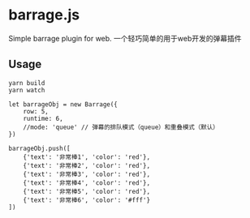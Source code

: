 # barrage.js
Simple barrage plugin for web.  一个轻巧简单的用于web开发的弹幕插件

## Usage
```
yarn build
yarn watch
```

```
let barrageObj = new Barrage({
    row: 5,
    runtime: 6,
    //mode: 'queue' // 弹幕的排队模式（queue）和重叠模式（默认）
})

barrageObj.push([
    {'text': '非常棒1', 'color': 'red'},
    {'text': '非常棒2', 'color': 'red'},
    {'text': '非常棒3', 'color': 'red'},
    {'text': '非常棒4', 'color': 'red'},
    {'text': '非常棒5', 'color': 'red'},
    {'text': '非常棒6', 'color': '#fff'}
])
```